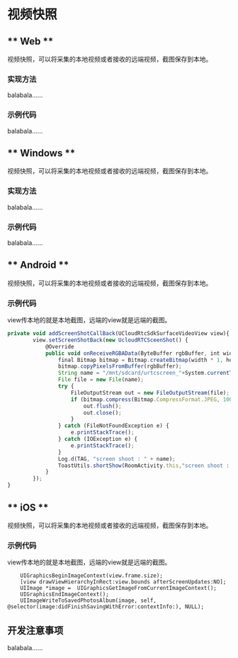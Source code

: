 # 视频快照

<!-- tabs:start -->

## ** Web **

视频快照，可以将采集的本地视频或者接收的远端视频，截图保存到本地。    

### 实现方法

balabala……    

### 示例代码

balabala……    

## ** Windows **

视频快照，可以将采集的本地视频或者接收的远端视频，截图保存到本地。      

### 实现方法

balabala……    

### 示例代码

balabala……    

## ** Android **

视频快照，可以将采集的本地视频或者接收的远端视频，截图保存到本地。  

### 示例代码

view传本地的就是本地截图，远端的view就是远端的截图。    

```js
private void addScreenShotCallBack(UCloudRtcSdkSurfaceVideoView view){
        view.setScreenShotBack(new UcloudRTCSceenShot() {
            @Override
            public void onReceiveRGBAData(ByteBuffer rgbBuffer, int width, int height) {
                final Bitmap bitmap = Bitmap.createBitmap(width * 1, height * 1, Bitmap.Config.ARGB_8888);
                bitmap.copyPixelsFromBuffer(rgbBuffer);
                String name = "/mnt/sdcard/urtcscreen_"+System.currentTimeMillis() +".jpg";
                File file = new File(name);
                try {
                    FileOutputStream out = new FileOutputStream(file);
                    if (bitmap.compress(Bitmap.CompressFormat.JPEG, 100, out)) {
                        out.flush();
                        out.close();
                    }
                } catch (FileNotFoundException e) {
                    e.printStackTrace();
                } catch (IOException e) {
                    e.printStackTrace();
                }
                Log.d(TAG, "screen shoot : " + name);
                ToastUtils.shortShow(RoomActivity.this,"screen shoot : " + name);
            }
        });
}
```

## ** iOS **

视频快照，可以将采集的本地视频或者接收的远端视频，截图保存到本地。    

### 示例代码

view传本地的就是本地截图，远端的view就是远端的截图。  

```
    UIGraphicsBeginImageContext(view.frame.size);
    [view drawViewHierarchyInRect:view.bounds afterScreenUpdates:NO];
    UIImage *image =  UIGraphicsGetImageFromCurrentImageContext();
    UIGraphicsEndImageContext();
    UIImageWriteToSavedPhotosAlbum(image, self, @selector(image:didFinishSavingWithError:contextInfo:), NULL);
```


<!-- tabs:end -->

## 开发注意事项

balabala……  

